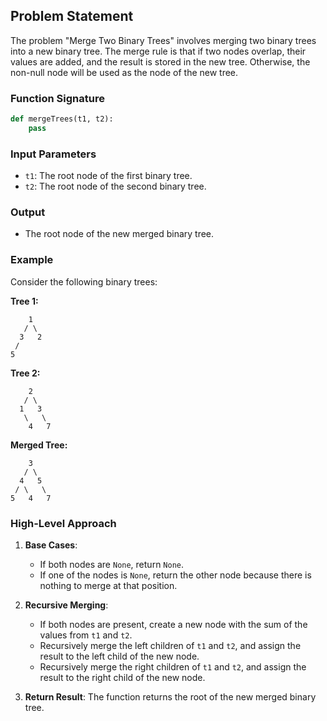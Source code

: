 ## Problem Statement

The problem "Merge Two Binary Trees" involves merging two binary trees into a new binary tree. The merge rule is that if two nodes overlap, their values are added, and the result is stored in the new tree. Otherwise, the non-null node will be used as the node of the new tree.

### Function Signature

```python
def mergeTrees(t1, t2):
    pass
```

### Input Parameters

- `t1`: The root node of the first binary tree.
- `t2`: The root node of the second binary tree.

### Output

- The root node of the new merged binary tree.

### Example

Consider the following binary trees:

**Tree 1:**

```
    1
   / \
  3   2
 / 
5  
```

**Tree 2:**

```
    2
   / \
  1   3
   \   \
    4   7
```

**Merged Tree:**

```
    3
   / \
  4   5
 / \   \
5   4   7
```

### High-Level Approach

1. **Base Cases**:
   - If both nodes are `None`, return `None`.
   - If one of the nodes is `None`, return the other node because there is nothing to merge at that position.

2. **Recursive Merging**:
   - If both nodes are present, create a new node with the sum of the values from `t1` and `t2`.
   - Recursively merge the left children of `t1` and `t2`, and assign the result to the left child of the new node.
   - Recursively merge the right children of `t1` and `t2`, and assign the result to the right child of the new node.

3. **Return Result**: The function returns the root of the new merged binary tree.
